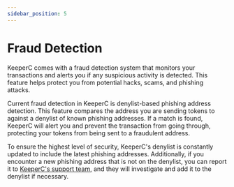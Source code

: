 ```yaml
---
sidebar_position: 5
---
```


# Fraud Detection

KeeperC comes with a fraud detection system that monitors your transactions and alerts you if any suspicious activity is detected. This feature helps protect you from potential hacks, scams, and phishing attacks.

<!-- TODO: image -->

Current fraud detection in KeeperC is denylist-based phishing address detection. This feature compares the address you are sending tokens to against a denylist of known phishing addresses. If a match is found, KeeperC will alert you and prevent the transaction from going through, protecting your tokens from being sent to a fraudulent address.

To ensure the highest level of security, KeeperC's denylist is constantly updated to include the latest phishing addresses.
Additionally, if you encounter a new phishing address that is not on the denylist, you can report it to [KeeperC's support team](mailto:lukepark327@gmail.com), and they will investigate and add it to the denylist if necessary.
